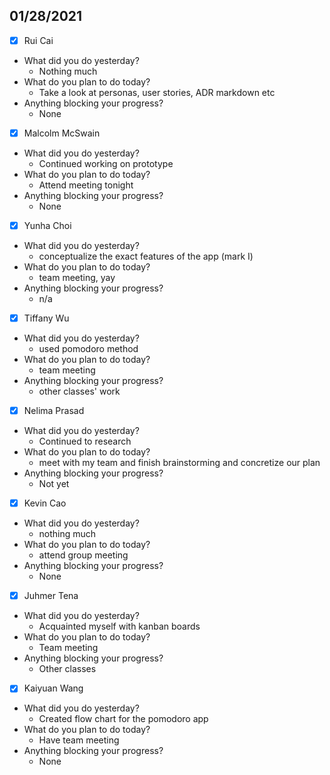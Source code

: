 
## 01/28/2021
 
- [x] Rui Cai 
- What did you do yesterday?
  - Nothing much
- What do you plan to do today?
  - Take a look at personas, user stories, ADR markdown etc
- Anything blocking your progress?
  - None



- [x] Malcolm McSwain
- What did you do yesterday?
  - Continued working on prototype
- What do you plan to do today?
  - Attend meeting tonight
- Anything blocking your progress?
  - None



- [x] Yunha Choi
- What did you do yesterday?
  - conceptualize the exact features of the app (mark I)
- What do you plan to do today?
  - team meeting, yay
- Anything blocking your progress?
  - n/a



- [x] Tiffany Wu
- What did you do yesterday?
  - used pomodoro method
- What do you plan to do today?
  - team meeting
- Anything blocking your progress?
  - other classes' work


- [x] Nelima Prasad
- What did you do yesterday?
  - Continued to research
- What do you plan to do today?
  - meet with my team and finish brainstorming and concretize our plan
- Anything blocking your progress?
  - Not yet



- [x] Kevin Cao
- What did you do yesterday?
  - nothing much
- What do you plan to do today?
  - attend group meeting
- Anything blocking your progress?
  - None



- [x] Juhmer Tena
- What did you do yesterday?
  - Acquainted myself with kanban boards
- What do you plan to do today?
  - Team meeting
- Anything blocking your progress?
  - Other classes


- [x] Kaiyuan Wang
- What did you do yesterday?
  - Created flow chart for the pomodoro app
- What do you plan to do today?
  - Have team meeting
- Anything blocking your progress?
  - None